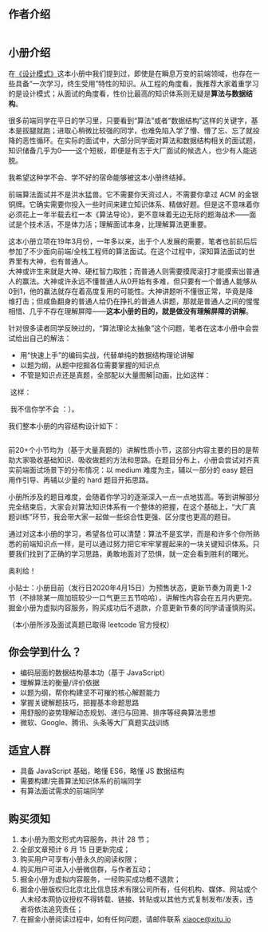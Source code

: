 <h2>作者介绍</h2>
<p><img src="https://p1-jj.byteimg.com/tos-cn-i-t2oaga2asx/gold-user-assets/2020/4/14/17178535a8d64482~tplv-t2oaga2asx-image.image" alt=""></p>
<h2>小册介绍</h2>
<p>在<a href="https://juejin.cn/book/6844733790204461070" target="_blank" rel="nofollow noopener noreferrer">《设计模式》</a>这本小册中我们提到过，即使是在瞬息万变的前端领域，也存在一些具备“一次学习，终生受用”特性的知识。从工程的角度看，我推荐大家着重学习的是设计模式；从面试的角度看，性价比最高的知识体系则无疑是<strong>算法与数据结构</strong>。</p>
<p>很多前端同学在平日的学习里，只要看到“算法”或者“数据结构”这样的关键字，基本是拔腿就跑；进取心稍微比较强的同学，也难免陷入学了懵、懵了忘、忘了就投降的恶性循环。在实际的面试中，大部分同学面对算法和数据结构相关的面试题，知识储备几乎为0——这个短板，即便是有志于大厂面试的候选人，也少有人能逃脱。</p>
<p>我希望这种学不会、学不好的宿命能够被这本小册终结掉。</p>
<p>前端算法面试并不是洪水猛兽。它不需要你天资过人，不需要你拿过 ACM 的金银铜牌。它确实需要你投入一些时间来建立知识体系、精做好题。但是这不意味着你必须花上一年半载去杠一本《算法导论》，更不意味着无边无际的题海战术——面试是个技术活，不是体力活；理解面试本身，比理解算法更重要。</p>
<p>这本小册立项在19年3月份，一年多以来，出于个人发展的需要，笔者也前前后后参加了不少面向前端/全栈工程师的算法面试。在这个过程中，深知算法面试的世界里有大神，也有普通人。<br>
大神或许生来就是大神、硬杠智力取胜；而普通人则需要摸爬滚打才能摸索出普通人的赢法。大神或许永远不懂普通人从0开始有多难，但只要有一个普通人能够从0到1，他的赢法就存在着高度复用的可能性。大神讲题听不懂很正常，毕竟是降维打击；但咸鱼翻身的普通人给仍在挣扎的普通人讲题，那就是普通人之间的惺惺相惜、几乎不存在理解屏障——<strong>这本小册的目的，就是做没有理解屏障的讲解</strong>。</p>
<p>针对很多读者同学反映过的，“算法理论太抽象”这个问题，笔者在这本小册中会尝试给出自己的解法：</p>
<ul>
<li>用“快速上手”的编码实战，代替单纯的数据结构理论讲解</li>
<li>以题为纲，从题中挖掘各位需要掌握的知识点</li>
<li>不管是知识点还是真题，全部配以大量图解|动画，比如这样：</li>
</ul>
<p><img src="https://p1-jj.byteimg.com/tos-cn-i-t2oaga2asx/gold-user-assets/2020/4/6/1714f098b2bd1f9a~tplv-t2oaga2asx-image.image" alt="">
这样：</p>
<p><img src="https://p1-jj.byteimg.com/tos-cn-i-t2oaga2asx/gold-user-assets/2020/3/8/170badf9555e7b85~tplv-t2oaga2asx-image.image" alt="">
我不信你学不会 ：）。</p>
<p>我们整本小册的内容结构设计如下：</p>
<p><img src="https://p1-jj.byteimg.com/tos-cn-i-t2oaga2asx/gold-user-assets/2020/4/24/171ac729f7c0feb9~tplv-t2oaga2asx-image.image" alt=""></p>
<p>前20+个小节均为（基于大量真题的）讲解性质小节，这部分内容主要的目的是帮助大家吸收基础知识、吸收做题的方法和思路。在题目分布上，小册会尝试对齐真实前端面试场景下的分布情况：以 medium 难度为主，辅以一部分的 easy 题目用作引导、再辅以少量的 hard 题目开拓思路。</p>
<p>小册所涉及的题目难度，会随着你学习的逐渐深入一点一点地拔高。等到讲解部分完全结束后，大家会对算法知识体系有一个整体的把握，在这个基础上，“大厂真题训练”环节，我会带大家一起做一些综合性更强、区分度也更高的题目。</p>
<p>通过对这本小册的学习，希望各位可以清楚：算法不是玄学，而是和许多个你所熟悉的前端知识点一样，是可以通过努力把它牢牢掌握起来的一块关键知识体系。只要我们找到了正确的学习思路，勇敢地面对了恐惧，就一定会看到胜利的曙光。</p>
<p>奥利给！</p>
<p>小贴士：小册目前（发行日2020年4月15日）为预售状态，更新节奏为周更 1-2 节（不排除某一周加班较少一口气更三五节哈哈），讲解性内容会在五月内更完。掘金小册为虚拟内容服务，购买成功后不退款，介意更新节奏的同学请谨慎购买。</p>
<p>（本小册所涉及面试真题已取得 leetcode 官方授权）</p>
<h2>你会学到什么？</h2>
<ul>
<li>编码层面的数据结构基本功（基于 JavaScript）</li>
<li>理解算法的衡量/评价依据</li>
<li>以题为纲，帮你构建坚不可摧的核心解题能力</li>
<li>掌握关键解题技巧，把握基本命题思路</li>
<li>用舒服的姿势理解动态规划、递归与回溯、排序等经典算法思想</li>
<li>微软、Google、腾讯、头条等大厂真题实战训练</li>
</ul>
<h2>适宜人群</h2>
<ul>
<li>具备 JavaScript 基础，略懂 ES6，略懂 JS 数据结构</li>
<li>需要构建/完善算法知识体系的前端同学</li>
<li>有算法面试需求的前端同学</li>
</ul>
<h2>购买须知</h2>
<ol>
<li>本小册为图文形式内容服务，共计 28 节；</li>
<li>全部文章预计 6 月 15 日更新完成；</li>
<li>购买用户可享有小册永久的阅读权限；</li>
<li>购买用户可进入小册微信群，与作者互动；</li>
<li>掘金小册为虚拟内容服务，一经购买成功概不退款；</li>
<li>掘金小册版权归北京北比信息技术有限公司所有，任何机构、媒体、网站或个人未经本网协议授权不得转载、链接、转贴或以其他方式复制发布/发表，违者将依法追究责任；</li>
<li>在掘金小册阅读过程中，如有任何问题，请邮件联系 <a href="mailto:xiaoce@xitu.io">xiaoce@xitu.io</a></li>
</ol>